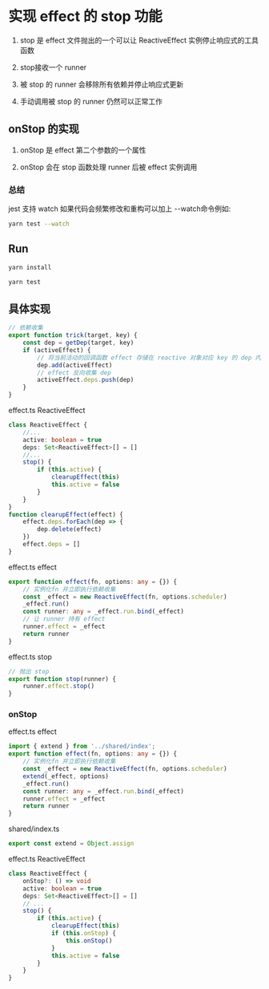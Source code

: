 # 实现 effect 的 stop 功能

1. stop 是 effect 文件抛出的一个可以让 ReactiveEffect 实例停止响应式的工具函数

1. stop接收一个 runner

1. 被 stop 的 runner 会移除所有依赖并停止响应式更新

1. 手动调用被 stop 的 runner 仍然可以正常工作 

## onStop 的实现

1. onStop 是 effect 第二个参数的一个属性

1. onStop 会在 stop 函数处理 runner 后被 effect 实例调用


### 总结

jest 支持 watch 如果代码会频繁修改和重构可以加上 --watch命令例如:

```bash
yarn test --watch
```

## Run

```bash
yarn install
```

```bash
yarn test
```

## 具体实现


```ts
// 依赖收集
export function trick(target, key) {
    const dep = getDep(target, key)
    if (activeEffect) {
        // 将当前活动的回调函数 effect 存储在 reactive 对象对应 key 的 dep 内。
        dep.add(activeEffect)
        // effect 反向收集 dep
        activeEffect.deps.push(dep)
    }
}
```

effect.ts  ReactiveEffect
```ts
class ReactiveEffect {
    //...
    active: boolean = true
    deps: Set<ReactiveEffect>[] = []
    //...
    stop() {
        if (this.active) {
            clearupEffect(this)
            this.active = false
        }
    }
}
function clearupEffect(effect) {
    effect.deps.forEach(dep => {
        dep.delete(effect)
    })
    effect.deps = []
}
```


effect.ts  effect
```ts
export function effect(fn, options: any = {}) {
    // 实例化fn 并立即执行依赖收集
    const _effect = new ReactiveEffect(fn, options.scheduler)
    _effect.run()
    const runner: any = _effect.run.bind(_effect)
    // 让 runner 持有 effect
    runner.effect = _effect
    return runner
}
```

effect.ts  stop
```ts
// 抛出 stop
export function stop(runner) {
    runner.effect.stop()
}
```

### onStop


effect.ts effect
```ts
import { extend } from '../shared/index';
export function effect(fn, options: any = {}) {
    // 实例化fn 并立即执行依赖收集
    const _effect = new ReactiveEffect(fn, options.scheduler)
    extend(_effect, options)
    _effect.run()
    const runner: any = _effect.run.bind(_effect)
    runner.effect = _effect
    return runner
}
```

shared/index.ts

```ts
export const extend = Object.assign
```


effect.ts ReactiveEffect
```ts
class ReactiveEffect {
    onStop?: () => void
    active: boolean = true
    deps: Set<ReactiveEffect>[] = []
    // ...
    stop() {
        if (this.active) {
            clearupEffect(this)
            if (this.onStop) {
                this.onStop()
            }
            this.active = false
        }
    }
}
```

